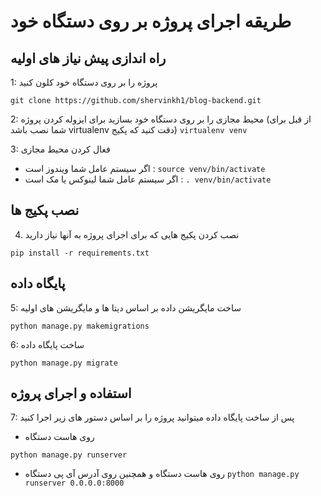 # طریقه اجرای پروژه بر روی دستگاه خود

## راه اندازی پیش نیاز های اولیه

1: پروژه را بر روی دستگاه خود کلون کنید 

```
git clone https://github.com/shervinkh1/blog-backend.git
```

2: محیط مجازی را بر روی دستگاه خود بسازید برای ایزوله کردن پروژه (از قبل برای شما نصب باشد virtualenv دقت کنید که پکیج)  ``virtualenv venv``

3: فعال کردن محیط مجازی 

- اگر سیستم عامل شما ویندوز است : ``source venv/bin/activate``
- اگر سیستم عامل شما لینوکس یا مک است : ``. venv/bin/activate``

## نصب پکیج ها

4. نصب کردن پکیج هایی که برای اجرای پروژه به آنها نیاز دارید 

```
pip install -r requirements.txt
```
## پایگاه داده

5: ساخت مایگریشن داده بر اساس دیتا ها و مایگریشن های اولیه

```
python manage.py makemigrations
```

6: ساخت پایگاه داده 

```
python manage.py migrate
```

## استفاده و اجرای پروژه

7: پس از ساخت پایگاه داده میتوانید پروژه را بر اساس دستور های زیر اجرا کنید 

- روی هاست دستگاه 

```
python manage.py runserver
```

- روی هاست دستگاه و همچنین روی آدرس آی پی دستگاه  ``python manage.py runserver 0.0.0.0:8000``



